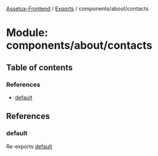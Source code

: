 [Assetux-Frontend](../README.md) / [Exports](../modules.md) / components/about/contacts

# Module: components/about/contacts

## Table of contents

### References

- [default](components_about_contacts.md#default)

## References

### default

Re-exports [default](components_about_contacts_contacts.md#default)
